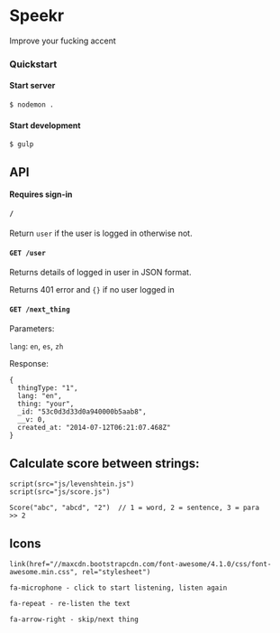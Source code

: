 Speekr
======

Improve your fucking accent

### Quickstart

#### Start server

```bash
$ nodemon .
```

#### Start development

```bash
$ gulp
```

## API

**Requires sign-in**

#### `/`

Return `user` if the user is logged in otherwise not.

#### `GET /user`

Returns details of logged in user in JSON format.

Returns 401 error and `{}` if no user logged in

#### `GET /next_thing`

Parameters:

`lang`: `en`, `es`, `zh`

Response:

    {
      thingType: "1",
      lang: "en",
      thing: "your",
      _id: "53c0d3d33d0a940000b5aab8",
      __v: 0,
      created_at: "2014-07-12T06:21:07.468Z"
    }

## Calculate score between strings:

    script(src="js/levenshtein.js")
    script(src="js/score.js")

    Score("abc", "abcd", "2")  // 1 = word, 2 = sentence, 3 = para
    >> 2

## Icons

    link(href="//maxcdn.bootstrapcdn.com/font-awesome/4.1.0/css/font-awesome.min.css", rel="stylesheet")

    fa-microphone - click to start listening, listen again

    fa-repeat - re-listen the text

    fa-arrow-right - skip/next thing
